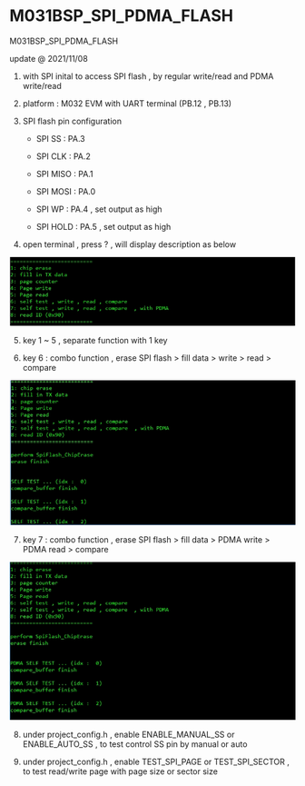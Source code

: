 # M031BSP_SPI_PDMA_FLASH
 M031BSP_SPI_PDMA_FLASH

update @ 2021/11/08

1. with SPI inital to access SPI flash , by regular write/read and PDMA write/read

2. platform : M032 EVM with UART terminal (PB.12 , PB.13)

3. SPI flash pin configuration

	- SPI SS : PA.3
	
	- SPI CLK : PA.2	
	
	- SPI MISO : PA.1
	
	- SPI MOSI : PA.0
	
	- SPI WP : PA.4 , set output as high
	
	- SPI HOLD : PA.5 , set output as high

4. open terminal , press ? , will display description as below 

![image](https://github.com/released/M031BSP_SPI_PDMA_FLASH/blob/main/KEY_questionmark.jpg)
	
5. key 1 ~ 5 , separate function with 1 key

6. key 6 : combo function , erase SPI flash > fill data > write > read > compare

![image](https://github.com/released/M031BSP_SPI_PDMA_FLASH/blob/main/KEY_6.jpg)

7. key 7 : combo function , erase SPI flash > fill data > PDMA write > PDMA read > compare

![image](https://github.com/released/M031BSP_SPI_PDMA_FLASH/blob/main/KEY_7.jpg)
	
8. under project_config.h , enable ENABLE_MANUAL_SS or ENABLE_AUTO_SS , to test control SS pin by manual or auto

9. under project_config.h , enable TEST_SPI_PAGE or TEST_SPI_SECTOR , to test read/write page with page size or sector size
